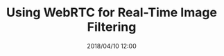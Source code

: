 ---
title: Using WebRTC for Real-Time Image Filtering
date: 2018/04/10 12:00
layout: link
link: https://sudo.isl.co/webrtc-real-time-image-filtering/
---